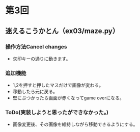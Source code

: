 # 第3回
## 迷えるこうかとん（ex03/maze.py）
### 操作方法Cancel changes
* 矢印キーの通りに動きます。
### 追加機能
* 1,2を押すと押したマスだけで画像が変わる。
* 移動したら元に戻る。
* 壁にぶつかったら画面が赤くなってgame overになる。
### ToDo(実装しようと思ったができなかった。)
* 画像変更後、その画像を維持しながら移動できるようにする。
